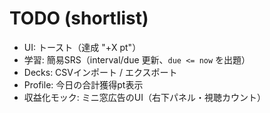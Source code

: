 # TODO (shortlist)

- UI: トースト（達成 "+X pt"）
- 学習: 簡易SRS（interval/due 更新、`due <= now` を出題）
- Decks: CSVインポート / エクスポート
- Profile: 今日の合計獲得pt表示
- 収益化モック: ミニ窓広告のUI（右下パネル・視聴カウント）
